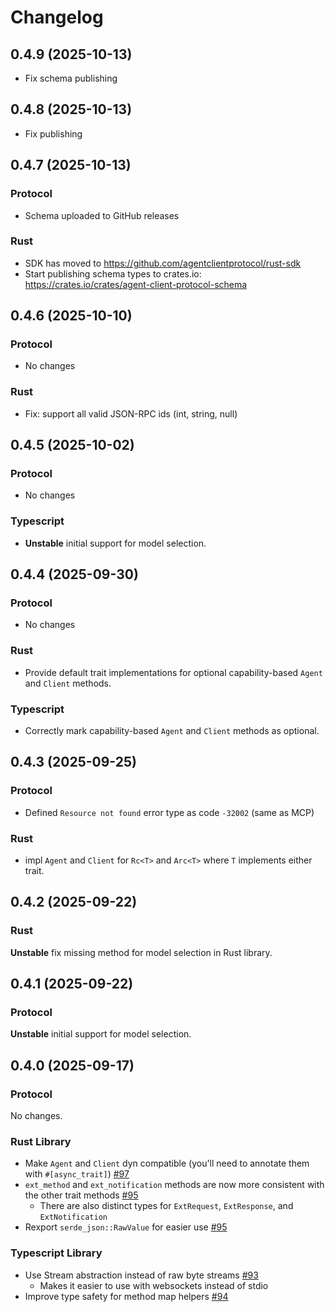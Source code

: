 # Changelog

## 0.4.9 (2025-10-13)

- Fix schema publishing

## 0.4.8 (2025-10-13)

- Fix publishing

## 0.4.7 (2025-10-13)

### Protocol

- Schema uploaded to GitHub releases

### Rust

- SDK has moved to https://github.com/agentclientprotocol/rust-sdk
- Start publishing schema types to crates.io: https://crates.io/crates/agent-client-protocol-schema

## 0.4.6 (2025-10-10)

### Protocol

- No changes

### Rust

- Fix: support all valid JSON-RPC ids (int, string, null)

## 0.4.5 (2025-10-02)

### Protocol

- No changes

### Typescript

- **Unstable** initial support for model selection.

## 0.4.4 (2025-09-30)

### Protocol

- No changes

### Rust

- Provide default trait implementations for optional capability-based `Agent` and `Client` methods.

### Typescript

- Correctly mark capability-based `Agent` and `Client` methods as optional.

## 0.4.3 (2025-09-25)

### Protocol

- Defined `Resource not found` error type as code `-32002` (same as MCP)

### Rust

- impl `Agent` and `Client` for `Rc<T>` and `Arc<T>` where `T` implements either trait.

## 0.4.2 (2025-09-22)

### Rust

**Unstable** fix missing method for model selection in Rust library.

## 0.4.1 (2025-09-22)

### Protocol

**Unstable** initial support for model selection.

## 0.4.0 (2025-09-17)

### Protocol

No changes.

### Rust Library

- Make `Agent` and `Client` dyn compatible (you'll need to annotate them with `#[async_trait]`) [#97](https://github.com/agentclientprotocol/agent-client-protocol/pull/97)
- `ext_method` and `ext_notification` methods are now more consistent with the other trait methods [#95](https://github.com/agentclientprotocol/agent-client-protocol/pull/95)
  - There are also distinct types for `ExtRequest`, `ExtResponse`, and `ExtNotification`
- Rexport `serde_json::RawValue` for easier use [#95](https://github.com/agentclientprotocol/agent-client-protocol/pull/95)

### Typescript Library

- Use Stream abstraction instead of raw byte streams [#93](https://github.com/agentclientprotocol/agent-client-protocol/pull/93)
  - Makes it easier to use with websockets instead of stdio
- Improve type safety for method map helpers [#94](https://github.com/agentclientprotocol/agent-client-protocol/pull/94)
